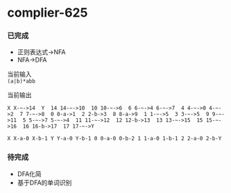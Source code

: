 # complier-625

### 已完成
+ 正则表达式->NFA
+ NFA->DFA  

当前输入  
`(a|b)*abb`  

当前输出  

`
X X-~->14 
Y 
14 14-~->10 
10 10-~->6 
6 6-~->4 6-~->7 
4 4-~->0 4-~->2 
7 7-~->8 
0 0-a->1 
2 2-b->3 
8 8-a->9 
1 1-~->5 
3 3-~->5 
9 9-~->11 
5 5-~->7 5-~->4 
11 11-~->12 
12 12-b->13 
13 13-~->15 
15 15-~->16 
16 16-b->17 
17 17-~->Y 
`  

`
X X-a-0 X-b-1
Y Y-a-0 Y-b-1
0 0-a-0 0-b-2
1 1-a-0 1-b-1
2 2-a-0 2-b-Y
`  

### 待完成
+ DFA化简
+ 基于DFA的单词识别
